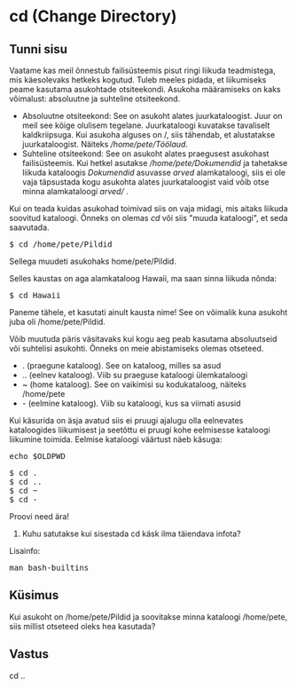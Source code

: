 # cd (Change Directory)

## Tunni sisu

Vaatame kas meil õnnestub failisüsteemis pisut ringi liikuda teadmistega, mis käesolevaks hetkeks kogutud. Tuleb meeles pidada, et liikumiseks peame kasutama asukohtade otsiteekondi. Asukoha määramiseks on kaks võimalust: absoluutne ja suhteline otsiteekond.

<ul>
<li>Absoluutne otsiteekond: See on asukoht alates juurkataloogist. Juur on meil see kõige olulisem tegelane. Juurkataloogi kuvatakse tavaliselt kaldkriipsuga. Kui asukoha alguses on /, siis tähendab, et alustatakse juurkataloogist. Näiteks <i>/home/pete/Töölaud</i>.</li>

<li>Suhteline otsiteekond: See on asukoht alates praegusest asukohast failisüsteemis. Kui hetkel asutakse <i>/home/pete/Dokumendid</i> ja tahetakse liikuda kataloogis <i>Dokumendid</i> asuvasse <i>arved</i> alamkataloogi, siis ei ole vaja täpsustada kogu asukohta alates juurkataloogist vaid võib otse minna alamkataloogi <i>arved/</i> .</li>
</ul>

Kui on teada kuidas asukohad toimivad siis on vaja midagi, mis aitaks liikuda soovitud kataloogi. Õnneks on olemas *cd* või siis "muuda kataloogi", et seda saavutada.

<pre>$ cd /home/pete/Pildid</pre>

Sellega muudeti asukohaks home/pete/Pildid.

Selles kaustas on aga alamkataloog Hawaii, ma saan sinna liikuda nõnda:

<pre>$ cd Hawaii</pre>

Paneme tähele, et kasutati ainult kausta nime! See on võimalik kuna asukoht juba oli /home/pete/Pildid.

Võib muutuda päris väsitavaks kui kogu aeg peab kasutama absoluutseid või suhtelisi asukohti. Õnneks on meie abistamiseks olemas otseteed.

<ul>
<li>. (praegune kataloog). See on kataloog, milles sa asud</li>
<li>.. (eelnev kataloog). Viib su praeguse kataloogi ülemkataloogi</li>
<li>~ (home kataloog). See on vaikimisi su kodukataloog, näiteks /home/pete</li>
<li>- (eelmine kataloog). Viib su kataloogi, kus sa viimati asusid</li>
</ul>

Kui käsurida on äsja avatud siis ei pruugi ajalugu olla eelnevates kataloogides liikumisest ja seetõttu ei pruugi kohe eelmisesse kataloogi liikumine toimida. Eelmise kataloogi väärtust näeb käsuga:
<pre>
echo $OLDPWD
</pre>

<pre>$ cd .
$ cd ..
$ cd ~
$ cd -
</pre>
Proovi need ära!

<ol>
<li>Kuhu satutakse kui sisestada cd käsk ilma täiendava infota?</li>
</ol>

Lisainfo:<br />
<pre>
man bash-builtins
</pre>

## Küsimus

Kui asukoht on /home/pete/Pildid ja soovitakse minna kataloogi /home/pete, siis millist otseteed oleks hea kasutada?

## Vastus

cd ..

